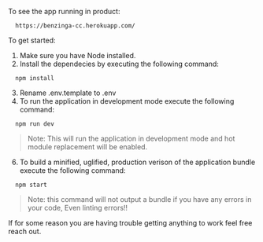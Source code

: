 To see the app running in product:

  ```shell
    https://benzinga-cc.herokuapp.com/
  ```


To get started:

1. Make sure you have Node installed.
2. Install the dependecies by executing the following command:

  ```shell
    npm install
  ```

3. Rename .env.template to .env
4. To run the application in development mode execute the following command:

  ```shell
    npm run dev
  ```

  >Note: This will run the application in development mode and hot module replacement will be enabled.

6. To build a minified, uglified, production verison of the application bundle execute the following command:

  ```shell
    npm start
  ```

  >Note: this command will not output a bundle if you have any errors in your code, Even linting errors!!

If for some reason you are having trouble getting anything to work feel free reach out.
